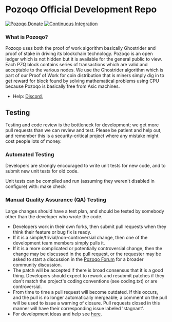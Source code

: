 # Pozoqo Official Development Repo

[![Pozoqo Donate](https://badgen.net/badge/pozoqo/Donate/green?icon=https://raw.githubusercontent.com/pozoqo/media/84710cca6c3c8d2d79676e5260cc8d1cd729a427/Pozoqo%202020%20Logo%20Files/01.%20Icon%20Only/Inside%20Circle/Transparent/Green%20Icon/pozoqo-icon-green-transparent.svg)](https://chainz.cryptoid.info/ppc/address.dws?p92W3t7YkKfQEPDb7cG9jQ6iMh7cpKLvwK)
[![Continuous Integration](https://github.com/pozoqo/pozoqo/actions/workflows/build.yml/badge.svg?branch=master)](https://github.com/pozoqo/pozoqo/actions/workflows/build.yml)

### What is Pozoqo?
Pozoqo uses both the proof of work algorithm basically Ghostrider and proof of stake in driving its blockchain technology. Pozoqo is an open ledger which is not hidden but it is available for the general public to view. Each PZQ block contains series of transactions which are valid and acceptable to the various nodes.
We use the Ghostrider algorithm which is part of our Proof of Work for coin distribution that is miners simply dig in to get reward for block found by solving mathematical problems using CPU because Pozoqo is basically free from Asic machines. 

* Help: 
[Discord](https://discord.gg/8bxpTRKvbD),


Testing
-------

Testing and code review is the bottleneck for development; we get more pull
requests than we can review and test. Please be patient and help out, and
remember this is a security-critical project where any mistake might cost people
lots of money.

### Automated Testing

Developers are strongly encouraged to write unit tests for new code, and to submit new unit tests for old code.

Unit tests can be compiled and run (assuming they weren't disabled in configure) with:
  make check

### Manual Quality Assurance (QA) Testing

Large changes should have a test plan, and should be tested by somebody other than the developer who wrote the code.

* Developers work in their own forks, then submit pull requests when they think their feature or bug fix is ready.
* If it is a simple/trivial/non-controversial change, then one of the development team members simply pulls it.
* If it is a more complicated or potentially controversial change, then the change may be discussed in the pull request, or the requester may be asked to start a discussion in the [Pozoqo Forum](https://talk.pozoqo.tech) for a broader community discussion. 
* The patch will be accepted if there is broad consensus that it is a good thing. Developers should expect to rework and resubmit patches if they don't match the project's coding conventions (see coding.txt) or are controversial.
* From time to time a pull request will become outdated. If this occurs, and the pull is no longer automatically mergeable; a comment on the pull will be used to issue a warning of closure.  Pull requests closed in this manner will have their corresponding issue labeled 'stagnant'.
* For development ideas and help see [here](https://talk.pozoqo.tech/c/protocol).




